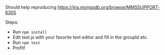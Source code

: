 Should help reproducing https://jira.mongodb.org/browse/MMSSUPPORT-6305

Steps:
* Run `npm install`
* Edit test.js with your favorite text editor and fill in the groupId etc.
* Run `npm test`
* Profit!
